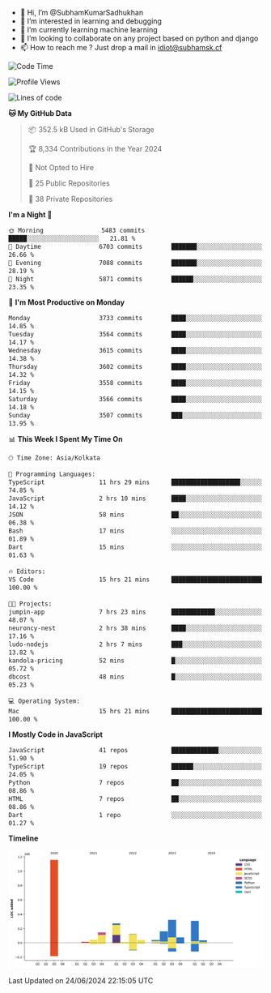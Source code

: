 - 👋 Hi, I’m @SubhamKumarSadhukhan
- 👀 I’m interested in learning and debugging
- 🌱 I’m currently learning machine learning
- 💞️ I’m looking to collaborate on any project based on python and django
- 📫 How to reach me ?
      Just drop a mail in idiot@subhamsk.cf

<!---
SubhamKumarSadhukhan/SubhamKumarSadhukhan is a ✨ special ✨ repository because its `README.md` (this file) appears on your GitHub profile.
You can click the Preview link to take a look at your changes.
--->


<!--START_SECTION:waka-->
![Code Time](http://img.shields.io/badge/Code%20Time-2%2C256%20hrs%206%20mins-blue)

![Profile Views](http://img.shields.io/badge/Profile%20Views-3-blue)

![Lines of code](https://img.shields.io/badge/From%20Hello%20World%20I%27ve%20Written-2.7%20million%20lines%20of%20code-blue)

**🐱 My GitHub Data** 

> 📦 352.5 kB Used in GitHub's Storage 
 > 
> 🏆 8,334 Contributions in the Year 2024
 > 
> 🚫 Not Opted to Hire
 > 
> 📜 25 Public Repositories 
 > 
> 🔑 38 Private Repositories 
 > 
**I'm a Night 🦉** 

```text
🌞 Morning                5483 commits        █████░░░░░░░░░░░░░░░░░░░░   21.81 % 
🌆 Daytime                6703 commits        ███████░░░░░░░░░░░░░░░░░░   26.66 % 
🌃 Evening                7088 commits        ███████░░░░░░░░░░░░░░░░░░   28.19 % 
🌙 Night                  5871 commits        ██████░░░░░░░░░░░░░░░░░░░   23.35 % 
```
📅 **I'm Most Productive on Monday** 

```text
Monday                   3733 commits        ████░░░░░░░░░░░░░░░░░░░░░   14.85 % 
Tuesday                  3564 commits        ████░░░░░░░░░░░░░░░░░░░░░   14.17 % 
Wednesday                3615 commits        ████░░░░░░░░░░░░░░░░░░░░░   14.38 % 
Thursday                 3602 commits        ████░░░░░░░░░░░░░░░░░░░░░   14.32 % 
Friday                   3558 commits        ████░░░░░░░░░░░░░░░░░░░░░   14.15 % 
Saturday                 3566 commits        ████░░░░░░░░░░░░░░░░░░░░░   14.18 % 
Sunday                   3507 commits        ███░░░░░░░░░░░░░░░░░░░░░░   13.95 % 
```


📊 **This Week I Spent My Time On** 

```text
🕑︎ Time Zone: Asia/Kolkata

💬 Programming Languages: 
TypeScript               11 hrs 29 mins      ███████████████████░░░░░░   74.85 % 
JavaScript               2 hrs 10 mins       ████░░░░░░░░░░░░░░░░░░░░░   14.12 % 
JSON                     58 mins             ██░░░░░░░░░░░░░░░░░░░░░░░   06.38 % 
Bash                     17 mins             ░░░░░░░░░░░░░░░░░░░░░░░░░   01.89 % 
Dart                     15 mins             ░░░░░░░░░░░░░░░░░░░░░░░░░   01.63 % 

🔥 Editors: 
VS Code                  15 hrs 21 mins      █████████████████████████   100.00 % 

🐱‍💻 Projects: 
jumpin-app               7 hrs 23 mins       ████████████░░░░░░░░░░░░░   48.07 % 
neuroncy-nest            2 hrs 38 mins       ████░░░░░░░░░░░░░░░░░░░░░   17.16 % 
ludo-nodejs              2 hrs 7 mins        ███░░░░░░░░░░░░░░░░░░░░░░   13.82 % 
kandola-pricing          52 mins             █░░░░░░░░░░░░░░░░░░░░░░░░   05.72 % 
dbcost                   48 mins             █░░░░░░░░░░░░░░░░░░░░░░░░   05.23 % 

💻 Operating System: 
Mac                      15 hrs 21 mins      █████████████████████████   100.00 % 
```

**I Mostly Code in JavaScript** 

```text
JavaScript               41 repos            █████████████░░░░░░░░░░░░   51.90 % 
TypeScript               19 repos            ██████░░░░░░░░░░░░░░░░░░░   24.05 % 
Python                   7 repos             ██░░░░░░░░░░░░░░░░░░░░░░░   08.86 % 
HTML                     7 repos             ██░░░░░░░░░░░░░░░░░░░░░░░   08.86 % 
Dart                     1 repo              ░░░░░░░░░░░░░░░░░░░░░░░░░   01.27 % 
```



**Timeline**

![Lines of Code chart](https://raw.githubusercontent.com/SubhamKumarSadhukhan/SubhamKumarSadhukhan/main/assets/bar_graph.png)


 Last Updated on 24/06/2024 22:15:05 UTC
<!--END_SECTION:waka-->
